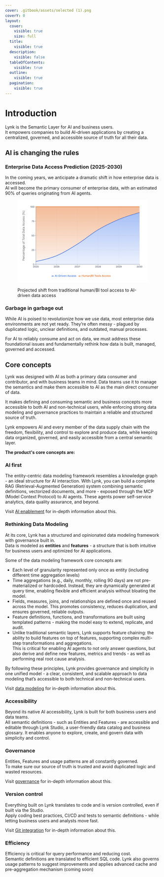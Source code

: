 ```yaml
---
cover: .gitbook/assets/selected (1).png
coverY: 0
layout:
  cover:
    visible: true
    size: full
  title:
    visible: true
  description:
    visible: false
  tableOfContents:
    visible: true
  outline:
    visible: true
  pagination:
    visible: true
---
```


# Introduction

Lynk is the Semantic Layer for AI and business users.\
It empowers companies to build AI-driven applications by creating a centralized, governed, and accessible source of truth for all their data.

## AI is changing the rules

### Enterprise Data Access Prediction (2025-2030)

In the coming years, we anticipate a dramatic shift in how enterprise data is accessed.\
AI will become the primary consumer of enterprise data, with an estimated 90% of queries originating from AI agents.

<figure><img src=".gitbook/assets/image (3).png" alt=""><figcaption><p>Projected shift from traditional human/BI tool access to AI-driven data access</p></figcaption></figure>

### Garbage in garbage out

While AI is poised to revolutionize how we use data, most enterprise data environments are not yet ready. They’re often messy - plagued by duplicated logic, unclear definitions, and outdated, manual processes.&#x20;

For AI to reliably consume and act on data, we must address these foundational issues and fundamentally rethink how data is built, managed, governed and accessed.

## Core concepts

Lynk was designed with AI as both a primary data consumer and contributor, and with business teams in mind. Data teams use it to manage the semantics and make them accessible to AI as the main direct consumer of data.

It makes defining and consuming semantic and business concepts more accessible to both AI and non-technical users, while enforcing strong data modeling and governance practices to maintain a reliable and structured source of truth.

Lynk empowers AI and every member of the data supply chain with the freedom, flexibility, and control to explore and produce data, while keeping data organized, governed, and easily accessible from a central semantic layer.

**The product's core concepts are:**

### **AI first**

The entity-centric data modeling framework resembles a knowledge graph - an ideal structure for AI interaction. With Lynk, you can build a complete RAG (Retrieval-Augmented Generation) system combining semantic definitions, vectorized documents, and more - exposed through the MCP (Model Context Protocol) to AI agents. These agents power self-service analytics, data quality assurance, and beyond.

Visit [AI enablement](reference/ai-agents-enablement.md) for in-depth information about this.

### **Rethinking Data Modeling**&#x20;

At its core, Lynk has a structured and opinionated data modeling framework with governance built in.\
Data is modeled as **entities** and **features** - a structure that is both intuitive for business users and optimized for AI applications.

Some of the data modeling framework core concepts are:

* Each level of granularity represented only once as entity (including different time aggregation levels)
* Time aggregations (e.g., daily, monthly, rolling 90 days) are not pre-materialized or hardcoded. Instead, they are dynamically generated at query time, enabling flexible and efficient analysis without bloating the model.
* Fields, measures, joins, and relationships are defined once and reused across the model. This promotes consistency, reduces duplication, and ensures governed, reliable outputs.
* Feature definitions, functions, and transformations are built using templated patterns - making the model easy to extend, replicate, and audit.
* Unlike traditional semantic layers, Lynk supports feature chaining: the ability to build features on top of features, supporting complex multi-step transformations and aggregations.\
  This is critical for enabling AI agents to not only answer questions, but also derive and define new features, metrics and trends - as well as performing real root cause analysis.

By following these principles, Lynk provides governance and simplicity in one unified model - a clear, consistent, and scalable approach to data modeling that’s accessible to both technical and non-technical users.

Visit [data modeling](reference/data-modeling/) for in-depth information about this.

### **Accessibility**

Beyond its native AI accessibility, Lynk is built for both business users and data teams.\
All semantic definitions - such as Entities and Features _-_ are accessible and editable through Lynk Studio, a user-friendly data catalog and business glossary. It enables anyone to explore, create, and govern data with simplicity and control.

### **Governance**

Entities, Features and usage patterns are all constantly governed.\
To make sure our source of truth is trusted and avoid duplicated logic and wasted resources.

Visit [governance](reference/governance.md) for in-depth information about this.

### **Version control**

Everything built on Lynk translates to code and is version controlled, even if built via the Studio. \
Apply coding best practices, CI/CD and tests to semantic definitions - while letting business users and analysts move fast.

Visit [Git integration](reference/integrations/git.md) for in-depth information about this.

### **Efficiency**

Efficiency is critical for query performance and reducing cost.\
Semantic definitions are translated to efficient SQL code. Lynk also governs usage patterns to suggest improvements and applies advanced cache and pre-aggregation mechanism (coming soon)
